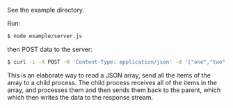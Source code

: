 

See the example directory.

Run:

```bash 
$ node example/server.js

```

then POST data to the server:

``` bash
$ curl -i -X POST -H 'Content-Type: application/json' -d '["one","two","three","four"]' http://localhost:6969
```

This is an elaborate way to read a JSON array, send all the items of the array to a child
process. The child process receives all of the items in the array, and processes them
and then sends them back to the parent, which which then writes the data to the response stream.
